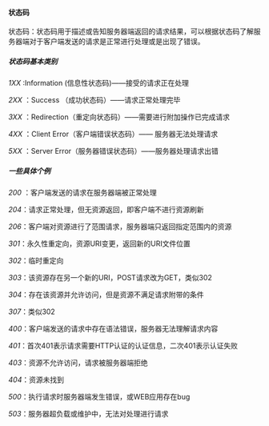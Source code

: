 #### 状态码

状态码：状态码用于描述或告知服务器端返回的请求结果，可以根据状态码了解服务器端对于客户端发送的请求是正常进行处理或是出现了错误。

##### 状态码基本类别

*1XX* :Information   (信息性状态码)​——接受的请求正在处理

*2XX* ：Success （成功状态码）——请求正常处理完毕

*3XX* ：Redirection（重定向状态码）——需要进行附加操作已完成请求

*4XX* ：Client Error（客户端错误状态码）—— 服务器无法处理请求

*5XX* ：Server Error（服务器错误状态码）——服务器处理请求出错

##### 一些具体个例

*200* ：客户端发送的请求在服务器端被正常处理

*204*：请求正常处理，但无资源返回，即客户端不进行资源刷新

*206*：客户端对资源进行了范围请求，服务器端只返回指定范围内的资源

*301*：永久性重定向，资源URI变更，返回新的URI文件位置

*302*：临时重定向

*303*：该资源存在另一个新的URI，POST请求改为GET，类似302

*304*：存在该资源并允许访问，但是资源不满足请求附带的条件

*307*：类似302

*400*：客户端发送的请求中存在语法错误，服务器无法理解请求内容

*401*：首次401表示请求需要HTTP认证的认证信息，二次401表示认证失败

*403*：资源不允许访问，请求被服务器端拒绝

*404*：资源未找到

*500*：执行请求时服务器端发生错误，或WEB应用存在bug

*503*：服务器超负载或维护中，无法对处理进行请求